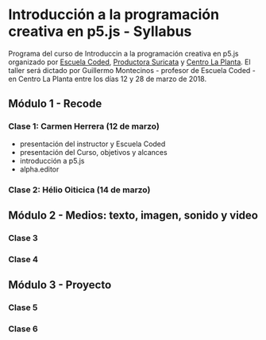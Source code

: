 # Introducción a la programación creativa en p5.js - Syllabus
Programa del curso de Introduccin a la programación creativa en p5.js organizado por [Escuela Coded](http://codedescuela.cl), [Productora Suricata](https://productorasuricata.com/) y [Centro La Planta](http://centrolaplanta.com/).
El taller será dictado por Guillermo Montecinos - profesor de Escuela Coded -  en Centro La Planta entre los días 12 y 28 de marzo de 2018.

## Módulo 1 - Recode
### Clase 1: Carmen Herrera (12 de marzo)
- presentación del instructor y Escuela Coded
- presentación del Curso, objetivos y alcances
- introducción a p5.js
- alpha.editor
### Clase 2: Hélio Oiticica (14 de marzo)
## Módulo 2 - Medios: texto, imagen, sonido y video
### Clase 3
### Clase 4
## Módulo 3 - Proyecto
### Clase 5
### Clase 6
